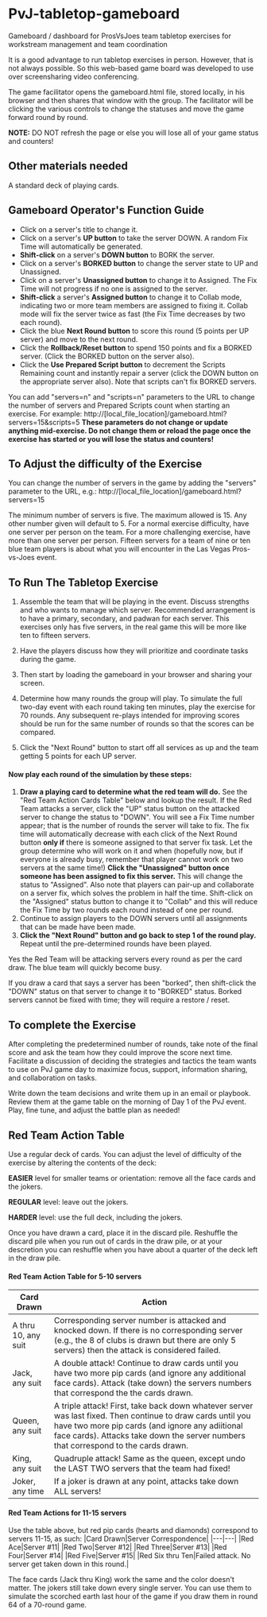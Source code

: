 # PvJ-tabletop-gameboard
Gameboard / dashboard for  ProsVsJoes team tabletop exercises for workstream management and team coordination

It is a good advantage to run tabletop exercises in person. However, that is not always possible. So this web-based game board was developed to use over screensharing video conferencing.

The game facilitator opens the gameboard.html file, stored locally, in his browser and then shares that window with the group. The facilitator will be clicking the various controls to change the statuses and move the game forward round by round.

**NOTE:** DO NOT refresh the page or else you will lose all of your game status and counters! 

## Other materials needed
A standard deck of playing cards.

## Gameboard Operator's Function Guide
* Click on a server's title to change it.
* Click on a server's **UP button** to take the server DOWN. A random Fix Time will automatically be generated.
* **Shift-click** on a server's **DOWN button** to BORK the server.
* Click on a server's **BORKED button** to change the server state to UP and Unassigned.
* Click on a server's **Unassigned button** to change it to Assigned. The Fix Time will not progress if no one is assigned to the server.
* **Shift-click** a server's **Assigned button** to change it to Collab mode, indicating two or more team members are assigned to fixing it. Collab mode will fix the server twice as fast (the Fix Time decreases by two each round).
* Click the blue **Next Round button** to score this round (5 points per UP server) and move to the next round.
* Click the **Rollback/Reset button** to spend 150 points and fix a BORKED server. (Click the BORKED button on the server also).
* Click the **Use Prepared Script button** to decrement the Scripts Remaining count and instantly repair a server (click the DOWN button on the appropriate server also). Note that scripts can't fix BORKED servers.

You can add "servers=n" and "scripts=n" parameters to the URL to change the number of servers and Prepared Scripts count when starting an exercise. For example:
http://[local_file_location]/gameboard.html?servers=15&scripts=5
**These parameters do not change or update anything mid-exercise. Do not change them or reload the page once the exercise has started or you will lose the status and counters!**

## To Adjust the difficulty of the Exercise
You can change the number of servers in the game by adding the "servers" parameter to the URL, e.g.:
http://[local_file_location]/gameboard.html?servers=15

The minimum number of servers is five. The maximum allowed is 15. Any other number given will default to 5.
For a normal exercise difficulty, have one server per person on the team.
For a more challenging exercise, have more than one server per person. Fifteen servers for a team of nine or ten blue team players is about what you will encounter in the Las Vegas Pros-vs-Joes event. 

## To Run The Tabletop Exercise

1. Assemble the team that will be playing in the event. Discuss strengths and who wants to manage which server.
Recommended arrangement is to have a primary, secondary, and padwan for each server.
This exercises only has five servers, in the real game this will be more like ten to fifteen servers.

2. Have the players discuss how they will prioritize and coordinate tasks during the game.

3. Then start by loading the gameboard in your browser and sharing your screen.

4. Determine how many rounds the group will play. To simulate the full two-day event with each round taking ten minutes, play the exercise for 70 rounds. Any subsequent re-plays intended for improving scores should be run for the same number of rounds so that the scores can be compared.

5. Click the "Next Round" button to start off all services as up and the team getting 5 points for each UP server.

#### Now play each round of the simulation by these steps:
1. **Draw a playing card to determine what the red team will do.** 
See the "Red Team Action Cards Table" below and lookup the result. If the Red Team attacks a server, click the "UP" status button on the attacked server to change the status to "DOWN". You will see a Fix Time number appear; that is the number of rounds the server will take to fix. The fix time will automatically decrease with each click of the Next Round button **only if** there is someone assigned to that server fix task. Let the group determine who will work on it and when (hopefully now, but if everyone is already busy, remember that player cannot work on two servers at the same time!)
**Click the "Unassigned" button once someone has been assigned to fix this server.** This will change the status to "Assigned". 
Also note that players can pair-up and collaborate on a server fix, which solves the problem in half the time. Shift-click on the "Assigned" status button to change it to "Collab" and this will reduce the Fix Time by two rounds each round instead of one per round.
2. Continue to assign players to the DOWN servers until all assignments that can be made have been made.
3. **Click the "Next Round" button and go back to step 1 of the round play.**
Repeat until the pre-determined rounds have been played.

Yes the Red Team will be attacking servers every round as per the card draw. The blue team will quickly become busy.

If you draw a card that says a server has been "borked", then shift-click the "DOWN" status on that server to change it to "BORKED" status. Borked servers cannot be fixed with time; they will require a restore / reset.

## To complete the Exercise
After completing the predetermined number of rounds, take note of the final score and ask the team how they could improve the score next time. Facilitate a discussion of deciding the strategies and tactics the team wants to use on PvJ game day to maximize focus, support, information sharing, and collaboration on tasks.

Write down the team decisions and write them up in an email or playbook. Review them at the game table on the morning of Day 1 of the PvJ event. Play, fine tune, and adjust the battle plan as needed!

## Red Team Action Table
Use a regular deck of cards. You can adjust the level of difficulty of the exercise by altering the contents of the deck:

**EASIER** level for smaller teams or orientation: remove all the face cards and the jokers.

**REGULAR** level: leave out the jokers.

**HARDER** level: use the full deck, including the jokers.

Once you have drawn a card, place it in the discard pile. Reshuffle the discard pile when you run out of cards in the draw pile, or at your descretion you can reshuffle when you have about a quarter of the deck left in the draw pile. 

#### Red Team Action Table for 5-10 servers
|Card Drawn|Action|
|---|---|
|A thru 10, any suit| Corresponding server number is attacked and knocked down. If there is no corresponding server (e.g., the 8 of clubs is drawn but there are only 5 servers) then the attack is considered failed.|
|Jack, any suit| A double attack! Continue to draw cards until you have two more pip cards (and ignore any additional face cards). Attack (take down) the servers numbers that correspond the the cards drawn.|
|Queen, any suit| A triple attack! First, take back down whatever server was last fixed. Then continue to draw cards until you have two more pip cards (and ignore any adiitional face cards). Attacks take down the server numbers that correspond to the cards drawn.|
|King, any suit| Quadruple attack! Same as the queen, except undo the LAST TWO servers that the team had fixed!|
|Joker, any time| If a joker is drawn at any point, attacks take down ALL servers!|

#### Red Team Actions for 11-15 servers
Use the table above, but red pip cards (hearts and diamonds) correspond to servers 11-15, as such:
|Card Drawn|Server Correspondence|
|---|---|
|Red Ace|Server #11|
|Red Two|Server #12|
|Red Three|Server #13|
|Red Four|Server #14|
|Red Five|Server #15|
|Red Six thru Ten|Failed attack. No server get taken down in this round.|

The face cards (Jack thru King) work the same and the color doesn't matter.
The jokers still take down every single server. You can use them to simulate the scorched earth last hour of the game if you draw them in round 64 of a 70-round game.


